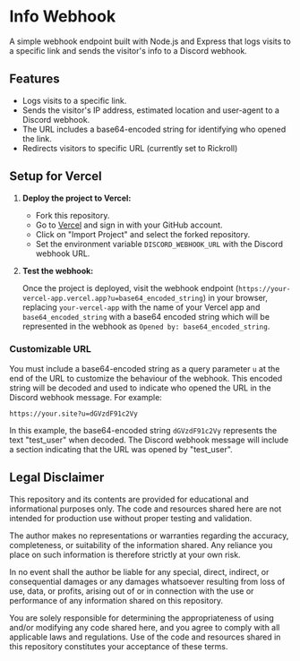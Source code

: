 # Info Webhook

A simple webhook endpoint built with Node.js and Express that logs visits to a specific link and sends the visitor's info to a Discord webhook.

## Features

- Logs visits to a specific link.
- Sends the visitor's IP address, estimated location and user-agent to a Discord webhook.
- The URL includes a base64-encoded string for identifying who opened the link.
- Redirects visitors to specific URL (currently set to Rickroll)

## Setup for Vercel

1. **Deploy the project to Vercel:**

   - Fork this repository.
   - Go to [Vercel](https://vercel.com/) and sign in with your GitHub account.
   - Click on "Import Project" and select the forked repository.
   - Set the environment variable `DISCORD_WEBHOOK_URL` with the Discord webhook URL.

2. **Test the webhook:**

   Once the project is deployed, visit the webhook endpoint (`https://your-vercel-app.vercel.app?u=base64_encoded_string`) in your browser, replacing `your-vercel-app` with the name of your Vercel app and `base64_encoded_string` with a base64 encoded string which will be represented in the webhook as `Opened by: base64_encoded_string`.

### Customizable URL

You must include a base64-encoded string as a query parameter `u` at the end of the URL to customize the behaviour of the webhook. This encoded string will be decoded and used to indicate who opened the URL in the Discord webhook message. For example:

`https://your.site?u=dGVzdF91c2Vy`

In this example, the base64-encoded string `dGVzdF91c2Vy` represents the text "test_user" when decoded.
The Discord webhook message will include a section indicating that the URL was opened by "test_user".

## Legal Disclaimer

This repository and its contents are provided for educational and informational purposes only. The code and resources shared here are not intended for production use without proper testing and validation.

The author makes no representations or warranties regarding the accuracy, completeness, or suitability of the information shared. Any reliance you place on such information is therefore strictly at your own risk.

In no event shall the author be liable for any special, direct, indirect, or consequential damages or any damages whatsoever resulting from loss of use, data, or profits, arising out of or in connection with the use or performance of any information shared on this repository.

You are solely responsible for determining the appropriateness of using and/or modifying any code shared here, and you agree to comply with all applicable laws and regulations. Use of the code and resources shared in this repository constitutes your acceptance of these terms.
